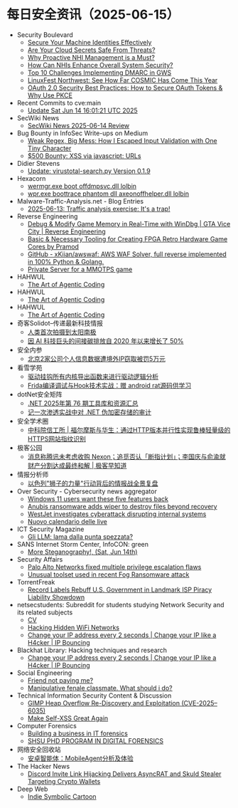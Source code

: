 # 每日安全资讯（2025-06-15）

- Security Boulevard
  - [Secure Your Machine Identities Effectively](https://securityboulevard.com/2025/06/secure-your-machine-identities-effectively/?utm_source=rss&utm_medium=rss&utm_campaign=secure-your-machine-identities-effectively)
  - [Are Your Cloud Secrets Safe From Threats?](https://securityboulevard.com/2025/06/are-your-cloud-secrets-safe-from-threats/?utm_source=rss&utm_medium=rss&utm_campaign=are-your-cloud-secrets-safe-from-threats)
  - [Why Proactive NHI Management is a Must?](https://securityboulevard.com/2025/06/why-proactive-nhi-management-is-a-must/?utm_source=rss&utm_medium=rss&utm_campaign=why-proactive-nhi-management-is-a-must)
  - [How Can NHIs Enhance Overall System Security?](https://securityboulevard.com/2025/06/how-can-nhis-enhance-overall-system-security/?utm_source=rss&utm_medium=rss&utm_campaign=how-can-nhis-enhance-overall-system-security)
  - [Top 10 Challenges Implementing DMARC in GWS](https://securityboulevard.com/2025/06/top-10-challenges-implementing-dmarc-in-gws/?utm_source=rss&utm_medium=rss&utm_campaign=top-10-challenges-implementing-dmarc-in-gws)
  - [LinuxFest Northwest: See How Far COSMIC Has Come This Year](https://securityboulevard.com/2025/06/linuxfest-northwest-see-how-far-cosmic-has-come-this-year/?utm_source=rss&utm_medium=rss&utm_campaign=linuxfest-northwest-see-how-far-cosmic-has-come-this-year)
  - [OAuth 2.0 Security Best Practices: How to Secure OAuth Tokens & Why Use PKCE](https://securityboulevard.com/2025/06/oauth-2-0-security-best-practices-how-to-secure-oauth-tokens-why-use-pkce/?utm_source=rss&utm_medium=rss&utm_campaign=oauth-2-0-security-best-practices-how-to-secure-oauth-tokens-why-use-pkce)
- Recent Commits to cve:main
  - [Update Sat Jun 14 16:01:21 UTC 2025](https://github.com/trickest/cve/commit/da8e95c1d28df002f9dd58c8365e081a1ba8baee)
- SecWiki News
  - [SecWiki News 2025-06-14 Review](http://www.sec-wiki.com/?2025-06-14)
- Bug Bounty in InfoSec Write-ups on Medium
  - [Weak Regex, Big Mess: How I Escaped Input Validation with One Tiny Character](https://infosecwriteups.com/weak-regex-big-mess-how-i-escaped-input-validation-with-one-tiny-character-9ead1deccffa?source=rss----7b722bfd1b8d--bug_bounty)
  - [$500 Bounty: XSS via javascript: URLs](https://infosecwriteups.com/500-bounty-xss-via-javascript-urls-a04900631701?source=rss----7b722bfd1b8d--bug_bounty)
- Didier Stevens
  - [Update: virustotal-search.py Version 0.1.9](https://blog.didierstevens.com/2025/06/14/update-virustotal-search-py-version-0-1-9/)
- Hexacorn
  - [wermgr.exe boot offdmpsvc.dll lolbin](https://www.hexacorn.com/blog/2025/06/14/wermgr-exe-boot-offdmpsvc-dll-lolbin/)
  - [wpr.exe boottrace phantom dll axeonoffhelper.dll lolbin](https://www.hexacorn.com/blog/2025/06/14/wpr-exe-boottrace-phantom-dll-axeonoffhelper-dll-lolbin/)
- Malware-Traffic-Analysis.net - Blog Entries
  - [2025-06-13: Traffic analysis exercise: It's a trap!](https://www.malware-traffic-analysis.net/2025/06/13/index.html)
- Reverse Engineering
  - [Debug & Modify Game Memory in Real-Time with WinDbg | GTA Vice City | Reverse Engineering](https://www.reddit.com/r/ReverseEngineering/comments/1lbb27u/debug_modify_game_memory_in_realtime_with_windbg/)
  - [Basic & Necessary Tooling for Creating FPGA Retro Hardware Game Cores by Pramod](https://www.reddit.com/r/ReverseEngineering/comments/1lblrm8/basic_necessary_tooling_for_creating_fpga_retro/)
  - [GitHub - xKiian/awswaf: AWS WAF Solver, full reverse implemented in 100% Python & Golang.](https://www.reddit.com/r/ReverseEngineering/comments/1lbak7o/github_xkiianawswaf_aws_waf_solver_full_reverse/)
  - [Private Server for a MMOTPS game](https://www.reddit.com/r/ReverseEngineering/comments/1lbhv2l/private_server_for_a_mmotps_game/)
- HAHWUL
  - [The Art of Agentic Coding](https://www.hahwul.com/blog/2025/agentic-coding/)
- HAHWUL
  - [The Art of Agentic Coding](https://www.hahwul.com/blog/2025/agentic-coding/)
- HAHWUL
  - [The Art of Agentic Coding](https://www.hahwul.com/blog/2025/agentic-coding/)
- 奇客Solidot–传递最新科技情报
  - [人类首次拍摄到太阳南极](https://www.solidot.org/story?sid=81557)
  - [因 AI 科技巨头的间接碳排放自 2020 年以来增长了 50%](https://www.solidot.org/story?sid=81556)
- 安全内参
  - [北京2家公司个人信息数据遭境外IP窃取被罚5万元](https://mp.weixin.qq.com/s?__biz=MzI4NDY2MDMwMw==&mid=2247514517&idx=1&sn=85c05d1e9db9499907a269944c93a2bc)
- 看雪学苑
  - [驱动挂钩所有内核导出函数来进行驱动逻辑分析](https://mp.weixin.qq.com/s?__biz=MjM5NTc2MDYxMw==&mid=2458595727&idx=1&sn=9f3708ee6e109504785a4827d2de931b)
  - [Frida编译调试与Hook技术实战：赠 android rat源码供学习](https://mp.weixin.qq.com/s?__biz=MjM5NTc2MDYxMw==&mid=2458595727&idx=2&sn=c8faf4726ea8150e2390fda3c4cc9803)
- dotNet安全矩阵
  - [.NET 2025年第 76 期工具库和资源汇总](https://mp.weixin.qq.com/s?__biz=MzUyOTc3NTQ5MA==&mid=2247499864&idx=1&sn=40b8bdd2527f6561ed75954dcf88c188)
  - [记一次渗透实战中对 .NET 伪加密存储的审计](https://mp.weixin.qq.com/s?__biz=MzUyOTc3NTQ5MA==&mid=2247499864&idx=3&sn=0462388131940f60aab1811d81bf2034)
- 安全学术圈
  - [中科院信工所 | 福尔摩斯与华生：通过HTTP版本并行性实现鲁棒轻量级的HTTPS网站指纹识别](https://mp.weixin.qq.com/s?__biz=MzU5MTM5MTQ2MA==&mid=2247492534&idx=1&sn=d42e37f15e54a39003eab2a683abc0db)
- 极客公园
  - [消息称腾讯未考虑收购 Nexon；追觅否认「断指计划」；李国庆与俞渝就财产分割达成最终和解 | 极客早知道](https://mp.weixin.qq.com/s?__biz=MTMwNDMwODQ0MQ==&mid=2653081234&idx=1&sn=3e5a584ca154dcde74b86b8784906633)
- 情报分析师
  - [以色列"狮子的力量"行动背后的情报战全景复盘](https://mp.weixin.qq.com/s?__biz=MzA3Mjc1MTkwOA==&mid=2650561346&idx=1&sn=25ce12b48f553313e74c18ef5da10aeb)
- Over Security - Cybersecurity news aggregator
  - [Windows 11 users want these five features back](https://www.bleepingcomputer.com/news/microsoft/windows-11-users-want-these-five-features-back/)
  - [Anubis ransomware adds wiper to destroy files beyond recovery](https://www.bleepingcomputer.com/news/security/anubis-ransomware-adds-wiper-to-destroy-files-beyond-recovery/)
  - [WestJet investigates cyberattack disrupting internal systems](https://www.bleepingcomputer.com/news/security/westjet-investigates-cyberattack-disrupting-internal-systems/)
  - [Nuovo calendario delle live](https://roccosicilia.com/2025/06/14/nuovo-calendario-delle-live/)
- ICT Security Magazine
  - [Gli LLM: lama dalla punta spezzata?](https://www.ictsecuritymagazine.com/articoli/llm/)
- SANS Internet Storm Center, InfoCON: green
  - [More Steganography&#x21;, (Sat, Jun 14th)](https://isc.sans.edu/diary/rss/32044)
- Security Affairs
  - [Palo Alto Networks fixed multiple privilege escalation flaws](https://securityaffairs.com/179000/security/palo-alto-networks-fixed-multiple-privilege-escalation-flaws.html)
  - [Unusual toolset used in recent Fog Ransomware attack](https://securityaffairs.com/178969/malware/unusual-toolset-used-in-recent-fog-ransomware-attack.html)
- TorrentFreak
  - [Record Labels Rebuff U.S. Government in Landmark ISP Piracy Liability Showdown](https://torrentfreak.com/record-labels-rebuff-u-s-government-in-landmark-isp-piracy-liability-showdown/)
- netsecstudents: Subreddit for students studying Network Security and its related subjects
  - [CV](https://www.reddit.com/r/netsecstudents/comments/1lbd6o2/cv/)
  - [Hacking Hidden WiFi Networks](https://www.reddit.com/r/netsecstudents/comments/1lb49dk/hacking_hidden_wifi_networks/)
  - [Change your IP address every 2 seconds | Change your IP like a H4cker | IP Bouncing](https://www.reddit.com/r/netsecstudents/comments/1lb2p5w/change_your_ip_address_every_2_seconds_change/)
- Blackhat Library: Hacking techniques and research
  - [Change your IP address every 2 seconds | Change your IP like a H4cker | IP Bouncing](https://www.reddit.com/r/blackhat/comments/1lb2pgt/change_your_ip_address_every_2_seconds_change/)
- Social Engineering
  - [Friend not paying me?](https://www.reddit.com/r/SocialEngineering/comments/1lbdd34/friend_not_paying_me/)
  - [Manipulative fenale classmate. What should i do?](https://www.reddit.com/r/SocialEngineering/comments/1lb6659/manipulative_fenale_classmate_what_should_i_do/)
- Technical Information Security Content & Discussion
  - [GIMP Heap Overflow Re-Discovery and Exploitation (CVE-2025–6035)](https://www.reddit.com/r/netsec/comments/1lbcbap/gimp_heap_overflow_rediscovery_and_exploitation/)
  - [Make Self-XSS Great Again](https://www.reddit.com/r/netsec/comments/1lb3wfp/make_selfxss_great_again/)
- Computer Forensics
  - [Building a business in IT forensics](https://www.reddit.com/r/computerforensics/comments/1lbetn9/building_a_business_in_it_forensics/)
  - [SHSU PHD PROGRAM IN DIGITAL FORENSICS](https://www.reddit.com/r/computerforensics/comments/1lbdksi/shsu_phd_program_in_digital_forensics/)
- 网络安全回收站
  - [安卓智能体：MobileAgent分析及体验](https://mp.weixin.qq.com/s?__biz=Mzg2MTc1NDAxMA==&mid=2247484431&idx=1&sn=56d4b591b26d969137d94585cb998ea0)
- The Hacker News
  - [Discord Invite Link Hijacking Delivers AsyncRAT and Skuld Stealer Targeting Crypto Wallets](https://thehackernews.com/2025/06/discord-invite-link-hijacking-delivers.html)
- Deep Web
  - [Indie Symbolic Cartoon](https://www.reddit.com/r/deepweb/comments/1lavuvn/indie_symbolic_cartoon/)

